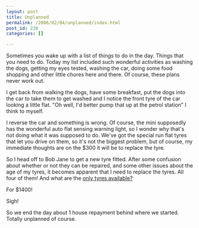 ```yaml
---
layout: post
title: Unplanned
permalink: /2006/02/04/unplanned/index.html
post_id: 228
categories: []

---
```


 Sometimes you wake up with a list of things to do in the day. Things that you need to do. Today my list included such wonderful activities as washing the dogs, getting my eyes tested, washing the car, doing some food shopping and other little chores here and there. Of course, these plans never work out.




I get back from walking the dogs, have some breakfast, put the dogs into the car to take them to get washed and I notice the front tyre of the car looking a little flat. "Oh well, I'd better pump that up at the petrol station" I think to myself.




I reverse the car and something is wrong. Of course, the mini supposedly has the wonderful auto flat sensing warning light, so I wonder why that's not doing what it was supposed to do. We've got the special run flat tyres that let you drive on them, so it's not the biggest problem, but of course, my immediate thoughts are on the $300 it will be to replace the tyre.




So I head off to Bob Jane to get a new tyre fitted. After some confusion about whether or not they can be repaired, and some other issues about the age of my tyres, it becomes apparent that I need to replace the tyres. All four of them! And what are the <a href="http://opony.netcar.pl/x_C_I__P_115523226-115510002.html">only tyres available?</a>




For $1400!




Sigh!




So we end the day about 1 house repayment behind where we started. Totally unplanned of course.

